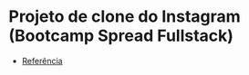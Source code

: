 # Projeto de clone do Instagram (Bootcamp Spread Fullstack)

* [Referência](https://github.com/SpruceGabriela/instagram-dio)

